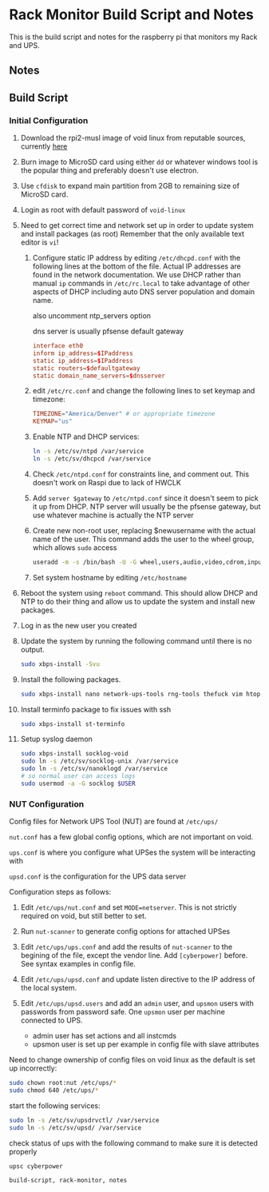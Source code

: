 <h1 id="top">Rack Monitor Build Script and Notes</h1>

This is the build script and notes for the raspberry pi that monitors my Rack
and UPS.

<h2 id="notes">Notes</h2>

<h2 id="build-script">Build Script</h2>

<h3 id="initial-configuration">Initial Configuration</h3>

1.	Download the rpi2-musl image of void linux from reputable sources, currently
	[here](https://alpha.de.repo.voidlinux.org/live/current/)

2.	Burn image to MicroSD card using either `dd` or whatever windows tool is the
	popular thing and preferably doesn't use electron.

3.	Use `cfdisk` to expand main partition from 2GB to remaining size of MicroSD
	card.

4.	Login as root with default password of `void-linux`

5.	Need to get correct time and network set up in order to update system and
	install packages (as root) Remember that the only available text editor is
	`vi`!

	1.	Configure static IP address by editing `/etc/dhcpd.conf` with the
		following lines at the bottom of the file.  Actual IP addresses are
		found in the network documentation.  We use DHCP rather than manual
		`ip` commands in `/etc/rc.local` to take advantage of other aspects of
		DHCP including auto DNS server population and domain name.

		also uncomment ntp_servers option

		dns server is usually pfsense default gateway

		```conf
		interface eth0
		inform ip_address=$IPaddress
		static ip_address=$IPaddress
		static routers=$defaultgateway
		static domain_name_servers=$dnsserver
		```

	2.	edit `/etc/rc.conf` and change the following lines to set keymap and
		timezone:

		```conf
		TIMEZONE="America/Denver" # or appropriate timezone
		KEYMAP="us"
		```

	3.	Enable NTP and DHCP services:

		```bash
		ln -s /etc/sv/ntpd /var/service
		ln -s /etc/sv/dhcpcd /var/service
		```

	4.	Check `/etc/ntpd.conf` for constraints line, and comment out. This
		doesn't work on Raspi due to lack of HWCLK

	5.	Add `server $gateway` to `/etc/ntpd.conf` since it doesn't seem to pick
		it up from DHCP. NTP server will usually be the pfsense gateway, but
		use whatever machine is actually the NTP server

	6.	Create new non-root user, replacing $newusername with the actual name
		of the user. This command adds the user to the wheel group, which
		allows `sudo` access

		```bash
		useradd -m -s /bin/bash -U -G wheel,users,audio,video,cdrom,input $newusername
		```

	7.	Set system hostname by editing `/etc/hostname`

6.	Reboot the system using `reboot` command. This should allow DHCP and NTP to
	do their thing and allow us to update the system and install new packages.

7.	Log in as the new user you created

8.	Update the system by running the following command until there is no output.

	```bash
	sudo xbps-install -Svu
	```

9.	Install the following packages.


	```bash
	sudo xbps-install nano network-ups-tools rng-tools thefuck vim htop
	```

10.	Install terminfo package to fix issues with ssh

	```bash
	sudo xbps-install st-terminfo
	```

11.	Setup syslog daemon

	```bash
	sudo xbps-install socklog-void
	sudo ln -s /etc/sv/socklog-unix /var/service
	sudo ln -s /etc/sv/nanoklogd /var/service
	# so normal user can access logs
	sudo usermod -a -G socklog $USER
	```

<h3 id="nut-config">NUT Configuration</h3>

Config files for Network UPS Tool (NUT) are found at `/etc/ups/`

`nut.conf` has a few global config options, which are not important on void.

`ups.conf` is where you configure what UPSes the system will be interacting
with

`upsd.conf` is the configuration for the UPS data server

Configuration steps as follows:

1.	Edit `/etc/ups/nut.conf` and set `MODE=netserver`. This is not strictly
	required on void, but still better to set.

2.	Run `nut-scanner` to generate config options for attached UPSes

3.	Edit `/etc/ups/ups.conf` and add the results of `nut-scanner` to the
	begining of the file, except the vendor line. Add `[cyberpower]` before.
	See syntax examples in config file.

4.	Edit `/etc/ups/upsd.conf` and update listen directive to the IP address of
	the local system.

5.	Edit `/etc/ups/upsd.users` and add an `admin` user, and `upsmon` users with
	passwords from password safe. One `upsmon` user per machine connected to
	UPS.

	-	admin user has set actions and all instcmds
	-	upsmon user is set up per example in config file with slave attributes

Need to change ownership of config files on void linux as the default is set up
incorrectly:

```bash
sudo chown root:nut /etc/ups/*
sudo chmod 640 /etc/ups/*
```

start the following services:

 ```bash
sudo ln -s /etc/sv/upsdrvctl/ /var/service
sudo ln -s /etc/sv/upsd/ /var/service
```

check status of ups with the following command to make sure it is detected
properly

```bash
upsc cyberpower
```

```tags
build-script, rack-monitor, notes
```
